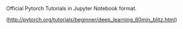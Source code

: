 Official Pytorch Tutorials in Jupyter Notebook format.

(http://pytorch.org/tutorials/beginner/deep_learning_60min_blitz.html)
